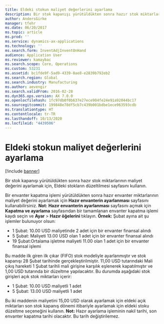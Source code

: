 ```yaml
---
title: Eldeki stokun maliyet değerlerini ayarlama
description: Bir stok kapanışı yürütüldükten sonra hazır stok miktarlarının maliyet değerini ayarlamak için, Eldeki stokların düzeltilmesi sayfasını kullanın.
author: AndersGirke
manager: tfehr
ms.date: 06/20/2017
ms.topic: article
ms.prod: ''
ms.service: dynamics-ax-applications
ms.technology: ''
ms.search.form: InventAdjInventOnHand
audience: Application User
ms.reviewer: kamaybac
ms.search.scope: Core, Operations
ms.custom: 53231
ms.assetid: bc1fde9f-5ad9-4339-8ae8-e2839b792eb2
ms.search.region: Global
ms.search.industry: Manufacturing
ms.author: aevengir
ms.search.validFrom: 2016-02-28
ms.dyn365.ops.version: AX 7.0.0
ms.openlocfilehash: 1fc97db0f0b637e27ece904fe24e91a92044bc17
ms.sourcegitcommit: 199848e78df5cb7c439b001bdbe1ece963593cdb
ms.translationtype: HT
ms.contentlocale: tr-TR
ms.lasthandoff: 10/13/2020
ms.locfileid: "4439506"
---
```

# <a name="adjust-on-hand-inventory-cost-values"></a>Eldeki stokun maliyet değerlerini ayarlama

[!include [banner](../includes/banner.md)]

Bir stok kapanışı yürütüldükten sonra hazır stok miktarlarının maliyet değerini ayarlamak için, Eldeki stokların düzeltilmesi sayfasını kullanın.

Bir envanter kapatma işlemi yürütüldükten sonra hazır envanter miktarlarının maliyet değerini ayarlamak için **Hazır envanterin ayarlanması** sayfasını kullanabilirsiniz. **Not:** **Hazır envanterin ayarlanması** sayfasını açmak için **Kapatma ve ayarlama** sayfasından bir tamamlanan envanter kapatma işlemi kaydı seçin ve **Ayar** &gt; **Hazır öğelerini** tıklayın. **Örnek:** Şubat ayına ait şu işlemler bulunuyor olsun:

-   1 Şubat: 10.00 USD maliyetinde 2 adet için bir envanter finansal alındı
-   5 Şubat: Maliyeti 13.00 USD olan 1 adet için bir envanter finansal alındı
-   19 Şubat:Ortalama işletme maliyeti 11.00 olan 1 adet için bir envanter finansal işlemi

Bu madde ilk giren ilk çıkar (FIFO) stok modeliyle ayarlanmıştır ve stok kapanışı 28 Şubat tarihinde gerçekleştirilmiştir. 11,00 USD tutarındaki Mali çıkış hareketi 1 Şubat tarihli mali girişine karşılık eşlenerek kapatılmıştır ve 1,00 USD tutarında bir düzeltme yapılacaktır. Bu durumda aşağıdaki stok girişleri açık stok miktarları içerir:

-   1 Şubat: 10.00 USD maliyetli 1 adet
-   5 Şubat: 13.00 USD maliyetli 1 adet

Bu iki maddenin maliyetini 15,00 USD olarak ayarlamak için eldeki açık miktarları son stok kapanış dönemi itibariyle ayarlamak için eldeki stoku düzeltme seçeneğini kullanın. **Not:** Hazır ayarlama işleminin nakil tarihi, son envanter kapatma tarihi olacaktır. Bu tarih değiştirilemez.
